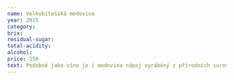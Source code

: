```yaml
---
name: Velkobítešská medovina
year: 2015
category: 
brix: 
residual-sugar: 
total-acidity: 
alcohol: 
price: 150
text: Podobně jako víno je i medovina nápoj vyráběný z přírodních surovin s nižším obsahem alkoholu. Klíčovou ingrediencí je zde však včelí med, z čehož plynou nesčetné zdravotní benefity tohoto lahodného moku. Medovinu si můžete užít před jídlem jako aperitiv, jako dezertní víno po jídle, při posezení s přáteli, za studena nebo horkou pro chladné zimní a sychravé podzimní večery. S tou naší si navíc můžete být jisti, že zásadně není doslazovaná cukrem, dolihovaná nebo jinak dochucená. Pro její výrobu nepoužíváme nic jiného než med od vlastních včelstev, vodu, a ušlechtilé kmeny kvasinek. Medovina je ideálním dárkem pro každého.
---
```


